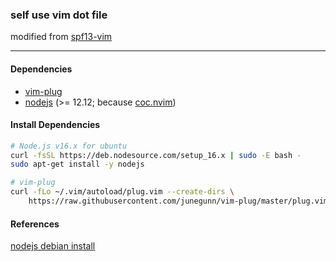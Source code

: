 ### self use vim dot file
modified from [spf13-vim](https://github.com/spf13/spf13-vim)

---

#### Dependencies

- [vim-plug](https://github.com/junegunn/vim-plug)
- [nodejs](https://nodejs.org/) (>= 12.12; because [coc.nvim](https://github.com/neoclide/coc.nvim))



#### Install Dependencies
```bash
# Node.js v16.x for ubuntu
curl -fsSL https://deb.nodesource.com/setup_16.x | sudo -E bash -
sudo apt-get install -y nodejs

# vim-plug
curl -fLo ~/.vim/autoload/plug.vim --create-dirs \
    https://raw.githubusercontent.com/junegunn/vim-plug/master/plug.vim
```


#### References
[nodejs debian install](https://github.com/nodesource/distributions/blob/master/README.md#debinstall)

